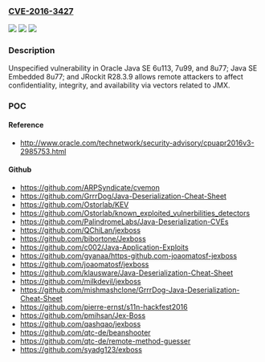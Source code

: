 ### [CVE-2016-3427](https://cve.mitre.org/cgi-bin/cvename.cgi?name=CVE-2016-3427)
![](https://img.shields.io/static/v1?label=Product&message=n%2Fa&color=blue)
![](https://img.shields.io/static/v1?label=Version&message=n%2Fa&color=blue)
![](https://img.shields.io/static/v1?label=Vulnerability&message=n%2Fa&color=brighgreen)

### Description

Unspecified vulnerability in Oracle Java SE 6u113, 7u99, and 8u77; Java SE Embedded 8u77; and JRockit R28.3.9 allows remote attackers to affect confidentiality, integrity, and availability via vectors related to JMX.

### POC

#### Reference
- http://www.oracle.com/technetwork/security-advisory/cpuapr2016v3-2985753.html

#### Github
- https://github.com/ARPSyndicate/cvemon
- https://github.com/GrrrDog/Java-Deserialization-Cheat-Sheet
- https://github.com/Ostorlab/KEV
- https://github.com/Ostorlab/known_exploited_vulnerbilities_detectors
- https://github.com/PalindromeLabs/Java-Deserialization-CVEs
- https://github.com/QChiLan/jexboss
- https://github.com/bibortone/Jexboss
- https://github.com/c002/Java-Application-Exploits
- https://github.com/gyanaa/https-github.com-joaomatosf-jexboss
- https://github.com/joaomatosf/jexboss
- https://github.com/klausware/Java-Deserialization-Cheat-Sheet
- https://github.com/milkdevil/jexboss
- https://github.com/mishmashclone/GrrrDog-Java-Deserialization-Cheat-Sheet
- https://github.com/pierre-ernst/s11n-hackfest2016
- https://github.com/pmihsan/Jex-Boss
- https://github.com/qashqao/jexboss
- https://github.com/qtc-de/beanshooter
- https://github.com/qtc-de/remote-method-guesser
- https://github.com/syadg123/exboss

